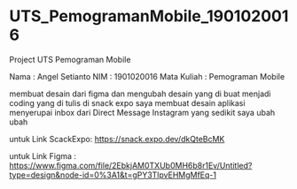 # UTS_PemogramanMobile_1901020016
Project UTS Pemograman Mobile


Nama        : Angel Setianto
NIM         : 1901020016
Mata Kuliah : Pemograman Mobile

membuat desain dari figma dan mengubah desain yang di buat menjadi coding yang di tulis di snack expo
saya membuat desain aplikasi menyerupai inbox dari Direct Message Instagram yang sedikit saya ubah ubah

untuk Link ScackExpo: https://snack.expo.dev/dkQteBcMK

untuk Link Figma    : https://www.figma.com/file/2EbkjAM0TXUb0MH6b8r1Ev/Untitled?type=design&node-id=0%3A1&t=gPY3TlpvEHMgMfEq-1
